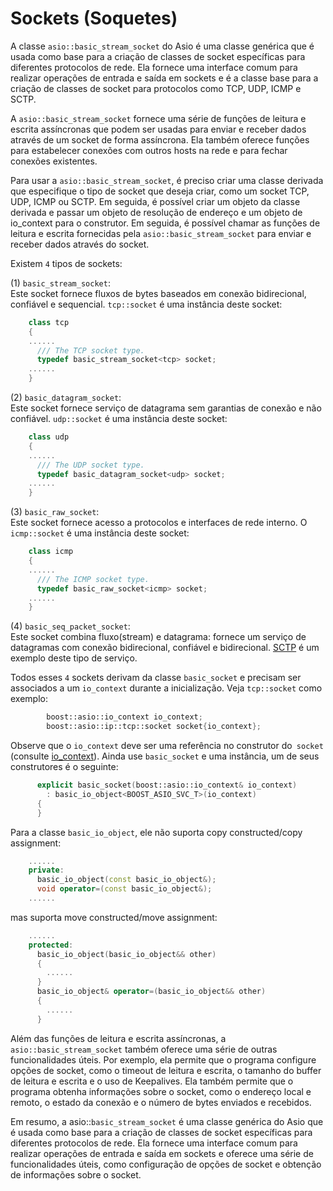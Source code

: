 # Sockets (Soquetes)

A classe `asio::basic_stream_socket` do Asio é uma classe genérica que é usada como base para a criação de classes de socket específicas para diferentes protocolos de rede. Ela fornece uma interface comum para realizar operações de entrada e saída em sockets e é a classe base para a criação de classes de socket para protocolos como TCP, UDP, ICMP e SCTP.

A `asio::basic_stream_socket` fornece uma série de funções de leitura e escrita assíncronas que podem ser usadas para enviar e receber dados através de um socket de forma assíncrona. Ela também oferece funções para estabelecer conexões com outros hosts na rede e para fechar conexões existentes.

Para usar a `asio::basic_stream_socket`, é preciso criar uma classe derivada que especifique o tipo de socket que deseja criar, como um socket TCP, UDP, ICMP ou SCTP. Em seguida, é possível criar um objeto da classe derivada e passar um objeto de resolução de endereço e um objeto de io_context para o construtor. Em seguida, é possível chamar as funções de leitura e escrita fornecidas pela `asio::basic_stream_socket` para enviar e receber dados através do socket.

Existem `4` tipos de sockets:

(1) `basic_stream_socket`:  
Este socket fornece fluxos de bytes baseados em conexão bidirecional, confiável e sequencial. `tcp::socket` é uma instância deste socket:

```cpp
	class tcp
	{
	......
	  /// The TCP socket type.
	  typedef basic_stream_socket<tcp> socket;
	......
	}
```

(2) `basic_datagram_socket`:  
Este socket fornece serviço de datagrama sem garantias de conexão e não confiável. `udp::socket` é uma instância deste socket:

```cpp
	class udp
	{
	......
	  /// The UDP socket type.
  	  typedef basic_datagram_socket<udp> socket;
	......
	}
```
(3) `basic_raw_socket`:  
Este socket fornece acesso a protocolos e interfaces de rede interno. O `icmp::socket` é uma instância deste socket:

```cpp
	class icmp
	{
	......
	  /// The ICMP socket type.
  	  typedef basic_raw_socket<icmp> socket;
	......
	}
```
(4) `basic_seq_packet_socket`:  
Este socket combina fluxo(stream) e datagrama: fornece um serviço de datagramas com conexão bidirecional, confiável e bidirecional. [SCTP](https://en.wikipedia.org/wiki/Stream_Control_Transmission_Protocol) é um exemplo deste tipo de serviço.  

Todos esses `4` sockets derivam da classe `basic_socket` e precisam ser associados a um `io_context` durante a inicialização. Veja `tcp::socket` como exemplo:

```cpp
		boost::asio::io_context io_context;
		boost::asio::ip::tcp::socket socket{io_context};
```

Observe que o `io_context` deve ser uma referência no construtor do` socket` (consulte [io_context](cpp-asio/io_context.md)). Ainda use `basic_socket` e uma instância, um de seus construtores é o seguinte:

```cpp
	  explicit basic_socket(boost::asio::io_context& io_context)
	    : basic_io_object<BOOST_ASIO_SVC_T>(io_context)
	  {
	  }
```

Para a classe `basic_io_object`, ele não suporta copy constructed/copy assignment:  

```cpp
	......
	private:
	  basic_io_object(const basic_io_object&);
	  void operator=(const basic_io_object&);
	......
```

mas suporta move constructed/move assignment:  

```cpp	
	......
	protected:  
	  basic_io_object(basic_io_object&& other)
	  {
	    ......
	  }
	  basic_io_object& operator=(basic_io_object&& other)
	  {
	    ......
	  }
```

Além das funções de leitura e escrita assíncronas, a `asio::basic_stream_socket` também oferece uma série de outras funcionalidades úteis. Por exemplo, ela permite que o programa configure opções de socket, como o timeout de leitura e escrita, o tamanho do buffer de leitura e escrita e o uso de Keepalives. Ela também permite que o programa obtenha informações sobre o socket, como o endereço local e remoto, o estado da conexão e o número de bytes enviados e recebidos.

Em resumo, a asio::`basic_stream_socket` é uma classe genérica do Asio que é usada como base para a criação de classes de socket específicas para diferentes protocolos de rede. Ela fornece uma interface comum para realizar operações de entrada e saída em sockets e oferece uma série de funcionalidades úteis, como configuração de opções de socket e obtenção de informações sobre o socket.
